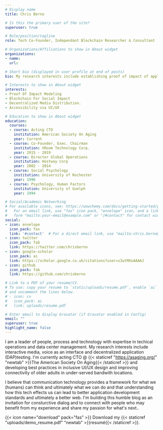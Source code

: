 ```yaml
---
# Display name
title: Chris Berno

# Is this the primary user of the site?
superuser: true

# Role/position/tagline
role: Tech Co-Founder, Independant Blockchain Researcher & Consultant

# Organizations/Affiliations to show in About widget
organizations:
- name: 
  url: 

# Short bio (displayed in user profile at end of posts)
bio: My research interests include establishing proof of impact of applied distributed technology, immersive & interactive media experiences and advancing UI/UX for better accessibility for users with vision, hearing & dexterity challenges. 

# Interests to show in About widget
interests:
- Proof Of Impact Modeling 
- Blockchain For Social Impact
- Decentralized Media Distribution. 
- Accessibility via UI/UX

# Education to show in About widget
education:
  courses:
  - course: Acting CTO
    institution: American Society On Aging
    year: Current
  - course: Co-Founder, Exec. Chairman
    institution: VRoom Technology Corp.
    year: 2015 - 2019
  - course: Director Global Operations
    institution: Hostway Corp
    year: 2002 - 2014
  - course: Social Psychology
    institution: University of Rochester
    year: 1996
  - course: Psychology, Human Factors
    institution: University of Guelph
    year: 1994

# Social/Academic Networking
# For available icons, see: https://wowchemy.com/docs/getting-started/page-builder/#icons
#   For an email link, use "fas" icon pack, "envelope" icon, and a link in the
#   form "mailto:your-email@example.com" or "/#contact" for contact widget.
social:
- icon: envelope
  icon_pack: fas
  link: '#contact'  # For a direct email link, use "mailto:chris.berno@gmail.com".
- icon: twitter
  icon_pack: fab
  link: https://twitter.com/chrisberno
- icon: google-scholar
  icon_pack: ai
  link: https://scholar.google.co.uk/citations?user=sIwtMXoAAAAJ
- icon: github
  icon_pack: fab
  link: https://github.com/chrisberno

# Link to a PDF of your resume/CV.
# To use: copy your resume to `static/uploads/resume.pdf`, enable `ai` icons in `params.toml`, 
# and uncomment the lines below.
# - icon: cv
#   icon_pack: ai
#   link: uploads/resume.pdf

# Enter email to display Gravatar (if Gravatar enabled in Config)
email: ""
superuser: true
highlight_name: false
---
```


I am a leader of people, process and technology with expertise in techical operations and data center management. My research interests include interactive media, voice as an interface and decentralized application (DAP)testing. I'm currently acting CTO @ {{< staticref "https://asaging.org/" "newtab" >}}The American Society On Aging{{< /staticref >}} and developing best practices in inclusive UI/UX design and improving connectivity of older adults in under-served bandwith locations.

I believe that communication technology provides a framework for what we (humans) can think and ultimately what we can do and that understanding how this tech effects us can lead to better application development standards and ultimately a better web. I'm building this humble blog as an invitation for consturctive dialog and to connect with people who may benefit from my experience and share my passion for what's next..

{{< icon name="download" pack="fas" >}} Download my {{< staticref "uploads/demo_resume.pdf" "newtab" >}}resumé{{< /staticref >}}.